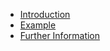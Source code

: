 - [Introduction](Introduction.md)
- [Example](Example.md)
- [Further Information](Further%20Information.md)

